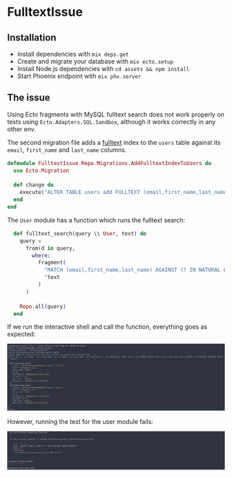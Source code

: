 # FulltextIssue

## Installation

  * Install dependencies with `mix deps.get`
  * Create and migrate your database with `mix ecto.setup`
  * Install Node.js dependencies with `cd assets && npm install`
  * Start Phoenix endpoint with `mix phx.server`

## The issue

Using Ecto fragments with MySQL fulltext search does not work properly on tests using `Ecto.Adapters.SQL.Sandbox`, although it works correctly in any other env.

The second migration file adds a [fulltext](https://dev.mysql.com/doc/refman/5.7/en/fulltext-natural-language.html) index to the `users` table against its `email`, `first_name` and `last_name` columns. 

```elixir
defmodule FulltextIssue.Repo.Migrations.AddFulltextIndexToUsers do
  use Ecto.Migration

  def change do
    execute("ALTER TABLE users add FULLTEXT (email,first_name,last_name);")
  end
end
```

The `User` module has a function which runs the fulltext search:

```elixir
  def fulltext_search(query \\ User, text) do
    query =
      from(d in query,
        where:
          fragment(
            "MATCH (email,first_name,last_name) AGAINST (? IN NATURAL LANGUAGE MODE)",
            ^text
          )
      )

    Repo.all(query)
  end
```

If we run the interactive shell and call the function, everything goes as expected:

![iex](iex.png)

However, running the test for the user module fails:

![iex](test.png)
